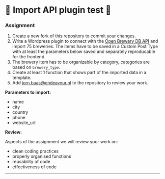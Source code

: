 # 🍺 Import API plugin test 🍺

### Assignment 

1. Create a new fork of this repository to commit your changes.
2. Write a Wordpress plugin to connect with the [Open Brewery DB API](https://www.openbrewerydb.org/) and import 75 breweries. The items have to be saved in a Custom Post Type with at least the parameters below saved and separately reproducable for the frontend. 
3. The brewery item has to be organizable by category, categories are based on `brewery_type`.
4. Create at least 1 function that shows part of the imported data in a template.
5. Add jorn.baas@endeavour.nl to the repository to review your work.

**Parameters to import:**

* name
* city
* country
* phone
* website_url

**Review:**

Aspects of the assignment we will review your work on:

* clean coding practices
* properly organised functions 
* reusability of code
* effectiveness of code
--------------------------
